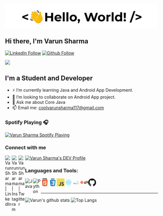 <div align="center">
<img src="https://github.com/VarunSharma117/VarunSharma117/blob/main/92640221-9728ca00-f2fa-11ea-8994-c72b26e937de.gif" align="center"/>
</div>

## Hi there, I'm Varun Sharma
[![LinkedIn Follow](https://img.shields.io/badge/Linkedin-connect-blue?style=for-the-badge&logo=linkedin)](https://www.linkedin.com/signup/public-profile-join?vieweeVanityName=varun-vishwakarma-949b73182&trk=public_profile_top-card-primary-button-join-to-connect)
[![Github Follow](https://img.shields.io/badge/Github-follow-blue?style=for-the-badge&logo=linkedin)](https://github.com/login?return_to=%2FVarunSharma117)

![](https://komarev.com/ghpvc/?username=VarunSharma117&color=47ccb3)



## I'm a Student and Developer

- ⚡ I’m currently learning Java and Android App Development.
- 👯 I’m looking to collaborate on Android App project.
- 💬 Ask me about Core Java
- 📫 Email me: coolvarunsharma117@gmail.com



### Spotify Playing 🎧
[<img src="https://now-playing-codestackr.vercel.app/api/spotify-playing" alt="Varun Sharma Spotify Playing" width="350" />](https://open.spotify.com/playlist/4gV0OWt0PrHfRkC7I5Futz)



### Connect with me
[<img align="left" alt="Varun Sharma | LinkedIn" width="22px" src="https://cdn.jsdelivr.net/npm/simple-icons@v3/icons/linkedin.svg" />][linkedin]
[<img align="left" alt="Varun Sharma | Instagram" width="22px" src="https://cdn.jsdelivr.net/npm/simple-icons@v3/icons/instagram.svg" />][instagram]
[<img align="left" alt="Varun Sharma | Twitter" width="22px" src="https://cdn.jsdelivr.net/npm/simple-icons@v3/icons/twitter.svg" />][twitter]
<a href="https://dev.to/varunsharma117">
  <img src="https://d2fltix0v2e0sb.cloudfront.net/dev-badge.svg" alt="Varun Sharma's DEV Profile" height="30" width="30">
</a>
<BR />


### Languages and Tools:
[<img align="left" alt="Java" width="26px" src="https://unpkg.com/simple-icons@v3/icons/java.svg" />](https://www.java.com/en/)
[<img align="left" alt="Python" width="26px" src="https://unpkg.com/simple-icons@v3/icons/python.svg" />](https://www.python.org/)
[<img align="left" alt="HTML5" width="26px" src="https://raw.githubusercontent.com/github/explore/80688e429a7d4ef2fca1e82350fe8e3517d3494d/topics/html/html.png" />](https://en.wikipedia.org/wiki/HTML)
[<img align="left" alt="CSS3" width="26px" src="https://raw.githubusercontent.com/github/explore/80688e429a7d4ef2fca1e82350fe8e3517d3494d/topics/css/css.png" />](https://en.wikipedia.org/wiki/CSS)
[<img align="left" alt="JavaScript" width="26px" src="https://raw.githubusercontent.com/github/explore/80688e429a7d4ef2fca1e82350fe8e3517d3494d/topics/javascript/javascript.png" />](https://en.wikipedia.org/wiki/JavaScript)
[<img align="left" alt="React" width="26px" src="https://raw.githubusercontent.com/github/explore/80688e429a7d4ef2fca1e82350fe8e3517d3494d/topics/react/react.png" />](https://reactjs.org/)
[<img align="left" alt="MySQL" width="26px" src="https://raw.githubusercontent.com/github/explore/80688e429a7d4ef2fca1e82350fe8e3517d3494d/topics/mysql/mysql.png" />](https://www.mysql.com/)
[<img align="left" alt="Git" width="26px" src="https://raw.githubusercontent.com/github/explore/80688e429a7d4ef2fca1e82350fe8e3517d3494d/topics/git/git.png" />](https://git-scm.com/)
[<img align="left" alt="GitHub" width="26px" src="https://raw.githubusercontent.com/github/explore/78df643247d429f6cc873026c0622819ad797942/topics/github/github.png" />](https://github.com)
<br>
<BR />

---
 

![Varun's github stats](https://github-readme-stats.vercel.app/api?username=VarunSharma117&show_icons=true&theme=radical)
![Top Langs](https://github-readme-stats.vercel.app/api/top-langs/?username=VarunSharma117&layout=compact&theme=radical)
</details>

[twitter]: https://twitter.com/VarunSh80960288
[linkedin]: https://www.linkedin.com/in/varun-vishwakarma-949b73182/
[instagram]: https://www.instagram.com/varun.sharma_117/

